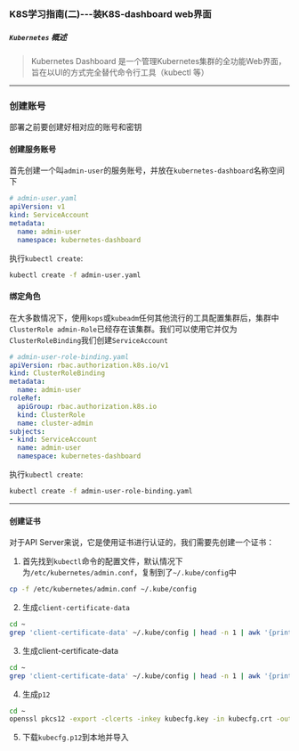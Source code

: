 ### K8S学习指南(二)---装K8S-dashboard web界面
##### `Kubernetes` 概述
> Kubernetes Dashboard 是一个管理Kubernetes集群的全功能Web界面，旨在以UI的方式完全替代命令行工具（kubectl 等）

---------------------------------
### 创建账号
部署之前要创建好相对应的账号和密钥

#### 创建服务账号
首先创建一个叫`admin-user`的服务账号，并放在`kubernetes-dashboard`名称空间下

```yaml
# admin-user.yaml
apiVersion: v1
kind: ServiceAccount
metadata:
  name: admin-user
  namespace: kubernetes-dashboard
```

执行`kubectl create`:

```Bash
kubectl create -f admin-user.yaml
```

#### 绑定角色

在大多数情况下，使用`kops`或`kubeadm`任何其他流行的工具配置集群后，集群中`ClusterRole admin-Role`已经存在该集群。我们可以使用它并仅为`ClusterRoleBinding`我们创建`ServiceAccount`
```yaml
# admin-user-role-binding.yaml
apiVersion: rbac.authorization.k8s.io/v1
kind: ClusterRoleBinding
metadata:
  name: admin-user
roleRef:
  apiGroup: rbac.authorization.k8s.io
  kind: ClusterRole
  name: cluster-admin
subjects:
- kind: ServiceAccount
  name: admin-user
  namespace: kubernetes-dashboard
```

执行`kubectl create`:

```Bash
kubectl create -f admin-user-role-binding.yaml
```

-----------------------------
#### 创建证书
对于API Server来说，它是使用证书进行认证的，我们需要先创建一个证书：

1. 首先找到`kubectl`命令的配置文件，默认情况下为`/etc/kubernetes/admin.conf`，复制到了`~/.kube/config`中
```Bash
cp -f /etc/kubernetes/admin.conf ~/.kube/config
```

2. 生成`client-certificate-data`
```Bash
cd ~
grep 'client-certificate-data' ~/.kube/config | head -n 1 | awk '{print $2}' | base64 -d >> kubecfg.crt
```

3. 生成client-certificate-data
```Bash
cd ~
grep 'client-certificate-data' ~/.kube/config | head -n 1 | awk '{print $2}' | base64 -d >> kubecfg.crt
```

4. 生成`p12`
```Bash
cd ~
openssl pkcs12 -export -clcerts -inkey kubecfg.key -in kubecfg.crt -out kubecfg.p12 -name "kubernetes-client"
```

5. 下载`kubecfg.p12`到本地并导入

